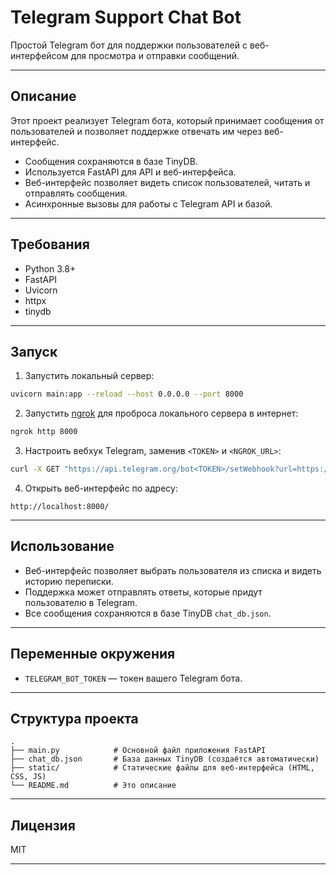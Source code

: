 
# Telegram Support Chat Bot

Простой Telegram бот для поддержки пользователей с веб-интерфейсом для просмотра и отправки сообщений.

---

## Описание

Этот проект реализует Telegram бота, который принимает сообщения от пользователей и позволяет поддержке отвечать им через веб-интерфейс.

- Сообщения сохраняются в базе TinyDB.
- Используется FastAPI для API и веб-интерфейса.
- Веб-интерфейс позволяет видеть список пользователей, читать и отправлять сообщения.
- Асинхронные вызовы для работы с Telegram API и базой.

---

## Требования

- Python 3.8+
- FastAPI
- Uvicorn
- httpx
- tinydb

---


## Запуск

1. Запустить локальный сервер:

```bash
uvicorn main:app --reload --host 0.0.0.0 --port 8000
```

2. Запустить [ngrok](https://ngrok.com) для проброса локального сервера в интернет:

```bash
ngrok http 8000
```

3. Настроить вебхук Telegram, заменив `<TOKEN>` и `<NGROK_URL>`:

```bash
curl -X GET "https://api.telegram.org/bot<TOKEN>/setWebhook?url=https://<NGROK_URL>/webhook"
```

4. Открыть веб-интерфейс по адресу:

```
http://localhost:8000/
```

---

## Использование

- Веб-интерфейс позволяет выбрать пользователя из списка и видеть историю переписки.
- Поддержка может отправлять ответы, которые придут пользователю в Telegram.
- Все сообщения сохраняются в базе TinyDB `chat_db.json`.

---

## Переменные окружения

- `TELEGRAM_BOT_TOKEN` — токен вашего Telegram бота.

---

## Структура проекта

```
.
├── main.py            # Основной файл приложения FastAPI
├── chat_db.json       # База данных TinyDB (создаётся автоматически)
├── static/            # Статические файлы для веб-интерфейса (HTML, CSS, JS)
└── README.md          # Это описание
```

---

## Лицензия

MIT

---

